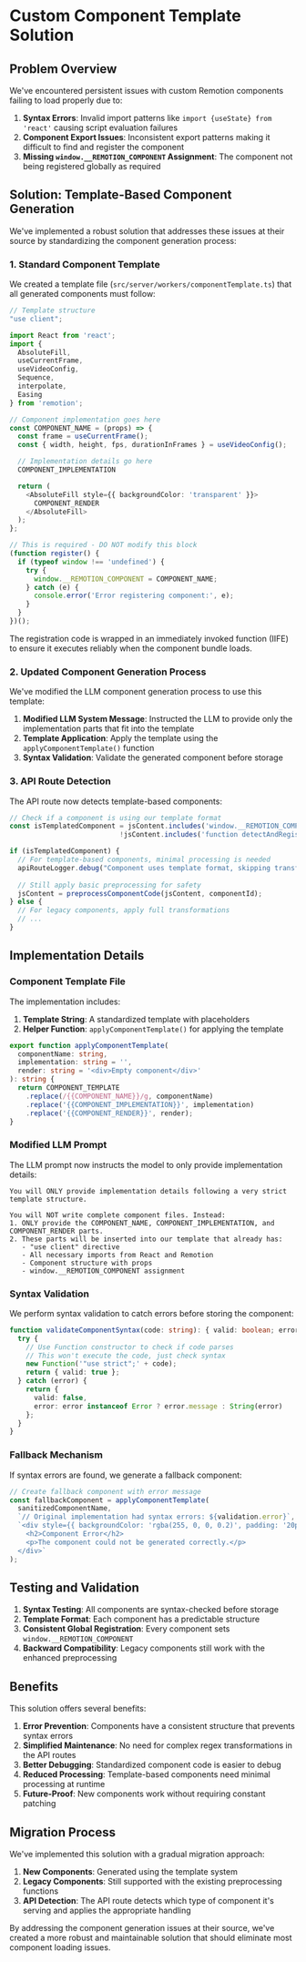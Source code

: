 # Custom Component Template Solution

## Problem Overview

We've encountered persistent issues with custom Remotion components failing to load properly due to:

1. **Syntax Errors**: Invalid import patterns like `import {useState} from 'react'` causing script evaluation failures
2. **Component Export Issues**: Inconsistent export patterns making it difficult to find and register the component
3. **Missing `window.__REMOTION_COMPONENT` Assignment**: The component not being registered globally as required

## Solution: Template-Based Component Generation

We've implemented a robust solution that addresses these issues at their source by standardizing the component generation process:

### 1. Standard Component Template

We created a template file (`src/server/workers/componentTemplate.ts`) that all generated components must follow:

```typescript
// Template structure
"use client";

import React from 'react';
import {
  AbsoluteFill,
  useCurrentFrame,
  useVideoConfig,
  Sequence,
  interpolate,
  Easing
} from 'remotion';

// Component implementation goes here
const COMPONENT_NAME = (props) => {
  const frame = useCurrentFrame();
  const { width, height, fps, durationInFrames } = useVideoConfig();

  // Implementation details go here
  COMPONENT_IMPLEMENTATION

  return (
    <AbsoluteFill style={{ backgroundColor: 'transparent' }}>
      COMPONENT_RENDER
    </AbsoluteFill>
  );
};

// This is required - DO NOT modify this block
(function register() {
  if (typeof window !== 'undefined') {
    try {
      window.__REMOTION_COMPONENT = COMPONENT_NAME;
    } catch (e) {
      console.error('Error registering component:', e);
    }
  }
})();
```

The registration code is wrapped in an immediately invoked function (IIFE) to
ensure it executes reliably when the component bundle loads.

### 2. Updated Component Generation Process

We've modified the LLM component generation process to use this template:

1. **Modified LLM System Message**: Instructed the LLM to provide only the implementation parts that fit into the template
2. **Template Application**: Apply the template using the `applyComponentTemplate()` function
3. **Syntax Validation**: Validate the generated component before storage

### 3. API Route Detection

The API route now detects template-based components:

```typescript
// Check if a component is using our template format
const isTemplatedComponent = jsContent.includes('window.__REMOTION_COMPONENT =') && 
                           !jsContent.includes('function detectAndRegisterComponent()');

if (isTemplatedComponent) {
  // For template-based components, minimal processing is needed
  apiRouteLogger.debug("Component uses template format, skipping transformation");
  
  // Still apply basic preprocessing for safety
  jsContent = preprocessComponentCode(jsContent, componentId);
} else {
  // For legacy components, apply full transformations
  // ...
}
```

## Implementation Details

### Component Template File

The implementation includes:

1. **Template String**: A standardized template with placeholders
2. **Helper Function**: `applyComponentTemplate()` for applying the template

```typescript
export function applyComponentTemplate(
  componentName: string,
  implementation: string = '',
  render: string = '<div>Empty component</div>'
): string {
  return COMPONENT_TEMPLATE
    .replace(/{{COMPONENT_NAME}}/g, componentName)
    .replace('{{COMPONENT_IMPLEMENTATION}}', implementation)
    .replace('{{COMPONENT_RENDER}}', render);
}
```

### Modified LLM Prompt

The LLM prompt now instructs the model to only provide implementation details:

```
You will ONLY provide implementation details following a very strict template structure.

You will NOT write complete component files. Instead:
1. ONLY provide the COMPONENT_NAME, COMPONENT_IMPLEMENTATION, and COMPONENT_RENDER parts.
2. These parts will be inserted into our template that already has:
   - "use client" directive
   - All necessary imports from React and Remotion
   - Component structure with props
   - window.__REMOTION_COMPONENT assignment
```

### Syntax Validation

We perform syntax validation to catch errors before storing the component:

```typescript
function validateComponentSyntax(code: string): { valid: boolean; error?: string } {
  try {
    // Use Function constructor to check if code parses
    // This won't execute the code, just check syntax
    new Function('"use strict";' + code);
    return { valid: true };
  } catch (error) {
    return { 
      valid: false, 
      error: error instanceof Error ? error.message : String(error)
    };
  }
}
```

### Fallback Mechanism

If syntax errors are found, we generate a fallback component:

```typescript
// Create fallback component with error message
const fallbackComponent = applyComponentTemplate(
  sanitizedComponentName,
  `// Original implementation had syntax errors: ${validation.error}`,
  `<div style={{ backgroundColor: 'rgba(255, 0, 0, 0.2)', padding: '20px', borderRadius: '8px', color: 'red' }}>
    <h2>Component Error</h2>
    <p>The component could not be generated correctly.</p>
  </div>`
);
```

## Testing and Validation

1. **Syntax Testing**: All components are syntax-checked before storage
2. **Template Format**: Each component has a predictable structure
3. **Consistent Global Registration**: Every component sets `window.__REMOTION_COMPONENT`
4. **Backward Compatibility**: Legacy components still work with the enhanced preprocessing

## Benefits

This solution offers several benefits:

1. **Error Prevention**: Components have a consistent structure that prevents syntax errors
2. **Simplified Maintenance**: No need for complex regex transformations in the API routes
3. **Better Debugging**: Standardized component code is easier to debug
4. **Reduced Processing**: Template-based components need minimal processing at runtime
5. **Future-Proof**: New components work without requiring constant patching

## Migration Process

We've implemented this solution with a gradual migration approach:

1. **New Components**: Generated using the template system
2. **Legacy Components**: Still supported with the existing preprocessing functions
3. **API Detection**: The API route detects which type of component it's serving and applies the appropriate handling

By addressing the component generation issues at their source, we've created a more robust and maintainable solution that should eliminate most component loading issues. 